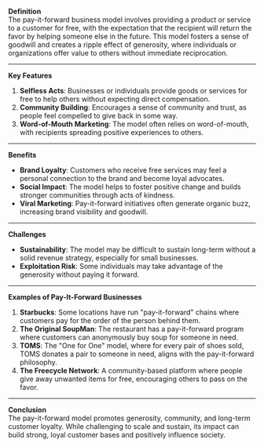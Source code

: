 
**Definition**  
The pay-it-forward business model involves providing a product or service to a customer for free, with the expectation that the recipient will return the favor by helping someone else in the future. This model fosters a sense of goodwill and creates a ripple effect of generosity, where individuals or organizations offer value to others without immediate reciprocation.

---

**Key Features**

1. **Selfless Acts**: Businesses or individuals provide goods or services for free to help others without expecting direct compensation.
2. **Community Building**: Encourages a sense of community and trust, as people feel compelled to give back in some way.
3. **Word-of-Mouth Marketing**: The model often relies on word-of-mouth, with recipients spreading positive experiences to others.

---

**Benefits**

- **Brand Loyalty**: Customers who receive free services may feel a personal connection to the brand and become loyal advocates.
- **Social Impact**: The model helps to foster positive change and builds stronger communities through acts of kindness.
- **Viral Marketing**: Pay-it-forward initiatives often generate organic buzz, increasing brand visibility and goodwill.

---

**Challenges**

- **Sustainability**: The model may be difficult to sustain long-term without a solid revenue strategy, especially for small businesses.
- **Exploitation Risk**: Some individuals may take advantage of the generosity without paying it forward.

---

**Examples of Pay-It-Forward Businesses**

1. **Starbucks**: Some locations have run "pay-it-forward" chains where customers pay for the order of the person behind them.
2. **The Original SoupMan**: The restaurant has a pay-it-forward program where customers can anonymously buy soup for someone in need.
3. **TOMS**: The "One for One" model, where for every pair of shoes sold, TOMS donates a pair to someone in need, aligns with the pay-it-forward philosophy.
4. **The Freecycle Network**: A community-based platform where people give away unwanted items for free, encouraging others to pass on the favor.

---

**Conclusion**  
The pay-it-forward model promotes generosity, community, and long-term customer loyalty. While challenging to scale and sustain, its impact can build strong, loyal customer bases and positively influence society.